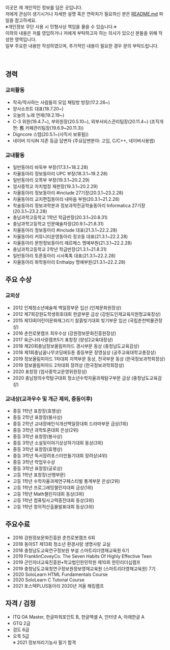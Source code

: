 이곳은 제 개인적인 정보를 담은 곳입니다.<br>
저에게 관심이 생기시거나 자세한 설명 혹은 연락처가 필요하신 분은 [README.md](README.md) 파일을 참고하세요.<br>
※개인정보 무단 사용 시 민형사상 책임을 물을 수 있습니다.※<br>
이하의 내용은 저를 영입하거나 저에게 부탁하고자 하는 의사가 있으신 분들을 위해 작성한 영역입니다.<br>
일부 주요한 내용만 작성하였으며, 추가적인 내용이 필요한 경우 문의 부탁드립니다.
<br><br><br>


## 경력

### 교외활동
* 작곡/작사하는 사람들의 모임 채팅방 방장(17.2.26~)
* 양사소프트 대표(18.7.20~)
* 오늘의 노래 연재(19.2.19~)
* C-3 위원(19.4.7~), 부위원장(20.5.10~), 외부서비스관리팀장(20.11.4~) (조직개편: 舊 카페관리팀장(19.6.9~20.11.3))
* Digncore 스텝(20.5.1~(사직서 보류됨))
* 네이버 지식iN 지존 등급 답변자 (주요답변분야: 고입, C/C++, 네이버사용법)

### 교내활동
* 일반동아리 바둑부 부장(17.3.1~18.2.28)
* 자율동아리 정보동아리 UPC 부장(18.3.1~19.2.28)
* 일반동아리 오목부 부장(19.3.1~20.2.29)
* 엄사중학교 자치법정 재판장(19.3.1~20.2.29)
* 자율동아리 정보동아리 #include 27기장(20.3.1~23.2.28)
* 자율동아리 교지편집동아리 내마음 부원(20.3.1~21.2.28)
* 학술동아리 정보과학분과 정보과학전공학술동아리 Informatica 27기장(20.3.1~23.2.28)
* 충남과학고등학교 1학년 학급반장(20.3.1~20.8.31)
* 충남과학고등학교 인문예술차장(20.9.1~21.8.31)
* 자율동아리 정보동아리 #include 대표(21.3.1~22.2.28)
* 자율동아리 커뮤니티운영동아리 정코동 대표(21.3.1~22.2.28)
* 자율동아리 문헌정보동아리 헤르메스 명예부원(21.3.1~22.2.28)
* 충남과학고등학교 2학년 학급반장(21.3.1~21.8.31)
* 일반동아리 토론동아리 시사톡톡 대표(21.3.1~22.2.28)
* 자율동아리 화학동아리 Enthalpy 명예부원(21.3.1~22.2.28)


## 주요 수상

### 교외상
* 2012 인제청소년예술제 백일장부문 입선 (인제문화원장상)
* 2012 제7회강원도학생휘호대회 한글부문 금상 (강원도인제교육지원청교육장상)
* 2015 제13회어린이문화재그리기 찰흙빚기대회 빚기부문 입선 (국립춘천박물관장상)
* 2016 춘천로봇캠프 최우수상 (강원정보문화진흥원장상)
* 2017 육군나라사랑캠프5기 표창장 (양성2교육대장상)
* 2018 제20회충남정보올림피아드 경시부문 동상 (충청남도교육감상)
* 2018 제1회충남꿈나무코딩에듀톤 중등부문 장영실상 (공주교육대학교총장상)
* 2019 정보올림피아드 1차대회 지역부문 동상, 전국부문 동상 (한국정보과학회장상)
* 2019 정보올림피아드 2차대회 장려상 (한국정보과학회장상)
* 2020 표창장 (엄사중학교운영위원장상)
* 2020 충남창의수학탐구대회 청소년수학자율과제탐구부문 금상 (충청남도교육감상)

### 교내상(교과우수 및 개근 제외, 중등이후)
* 중등 1학년 표창장(효행상)
* 중등 2학년 표창장(봉사상)
* 중등 2학년 교내장애인식개선백일장대회 드라마부문 금상(1위)
* 중등 3학년 과학토론대회 은상(2위)
* 중등 3학년 표창장(봉사상)
* 중등 3학년 소설뒷이야기상상하기대회 동상(3위)
* 중등 3학년 표창장(효행상)
* 중등 3학년 독서장려포스터만들기대회 장려상(4위)
* 중등 3학년 학업우수상
* 중등 3학년 표창장(공로상)
* 고등 1학년 표창장(선행부문)
* 고등 1학년 수학자율과제연구페스티벌 통계부문 은상(2위)
* 고등 1학년 프로그래밍챌린지대회 금상(1위)
* 고등 1학년 Math챌린지대회 동상(3위)
* 고등 1학년 컴퓨팅사고력증진대회 동상(3위)
* 고등 1학년 창의적산출물발표대회 동상(3위)

## 주요수료
* 2016 강원정보문화진흥원 춘천로봇캠프 6회
* 2018 동아ST 제13회 청소년 환경사랑 생명사랑 교실
* 2018 충청남도교육연구정보원 부설 스마트리더영재교육원 6기
* 2019 FranklinCoveyCo. The Seven Habits Of Highly Effective Teen
* 2019 군인자녀교육진흥원•학교법인한민학원 제10회 한민리더십캠프
* 2019 충청남도교육청연구정보원정보영재교육원 (스마트리더영재교육원) 7기
* 2020 SoloLearn HTML Fundamentals Course
* 2020 SoloLearn C Tutorial Course
* 2021 포스텍PLUS동아리 2020년 겨울 해킹캠프

## 자격 / 검정
* ITQ OA Master, 한글파워포인트 B, 한글엑셀 A, 인터넷 A, 아래한글 A
* GTQ 2급
* 검도 6급
* 오목 5급
<br>※ 2021 정보처리기능사 필기 합격
